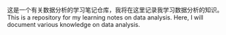 这是一个有关数据分析的学习笔记仓库，我将在这里记录我学习数据分析的知识。
This is a repository for my learning notes on data analysis. Here, I will document various knowledge on data analysis.
